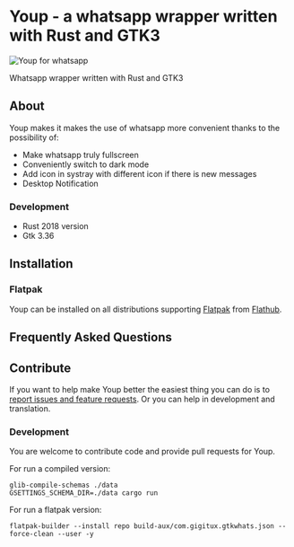 # Youp - a whatsapp wrapper written with Rust and GTK3

![Youp for whatsapp](https://raw.githubusercontent.com/gigitux/youpforwhatsapp/master/youp.gif)

Whatsapp wrapper written with Rust and GTK3

## About

Youp makes it makes the use of whatsapp more convenient thanks to the possibility of:

- Make whatsapp truly fullscreen
- Conveniently switch to dark mode
- Add icon in systray with different icon if there is new messages
- Desktop Notification

### Development

- Rust 2018 version
- Gtk 3.36

## Installation

### Flatpak

Youp can be installed on all distributions supporting [Flatpak](http://flatpak.org/) from [Flathub](https://flathub.org/apps/details/com.gigitux.youp).

## Frequently Asked Questions

## Contribute

If you want to help make Youp better the easiest thing you can do is to
[report issues and feature requests](https://github.com/gigitux/youpforwhatsapp/issues).
Or you can help in development and translation.

### Development

You are welcome to contribute code and provide pull requests for Youp.

For run a compiled version:

```
glib-compile-schemas ./data
GSETTINGS_SCHEMA_DIR=./data cargo run
```

For run a flatpak version:

```
flatpak-builder --install repo build-aux/com.gigitux.gtkwhats.json --force-clean --user -y
```

